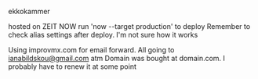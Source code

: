 ekkokammer

hosted on ZEIT NOW
run 'now --target production' to deploy
Remember to check alias settings after deploy. I'm not sure how it works

Using improvmx.com for email forward. All going to ianabildskou@gmail.com atm
Domain was bought at domain.com. I probably have to renew it at some point
